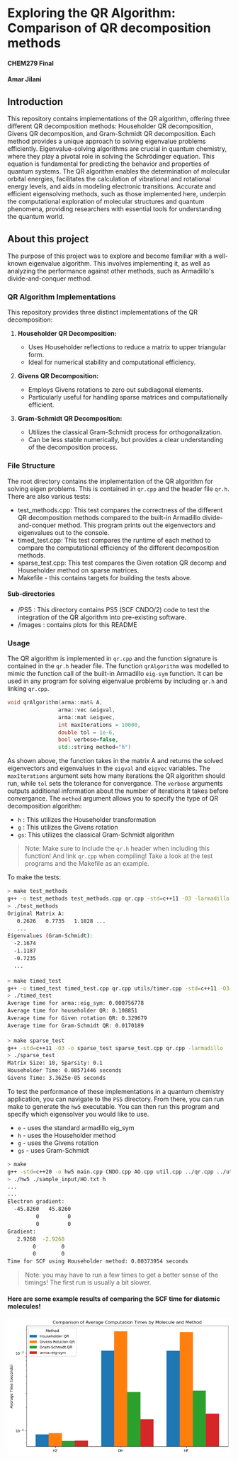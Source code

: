 # Exploring the QR Algorithm: Comparison of QR decomposition methods
#### CHEM279 Final
#### Amar Jilani

## Introduction 
This repository contains implementations of the QR algorithm, offering three different QR decomposition methods: Householder QR decomposition, Givens QR decomposition, and Gram-Schmidt QR decomposition. Each method provides a unique approach to solving eigenvalue problems efficiently. Eigenvalue-solving algorithms are crucial in quantum chemistry, where they play a pivotal role in solving the Schrödinger equation. This equation is fundamental for predicting the behavior and properties of quantum systems. The QR algorithm enables the determination of molecular orbital energies, facilitates the calculation of vibrational and rotational energy levels, and aids in modeling electronic transitions. Accurate and efficient eigensolving methods, such as those implemented here, underpin the computational exploration of molecular structures and quantum phenomena, providing researchers with essential tools for understanding the quantum world.

## About this project
The purpose of this project was to explore and become familiar with a well-known eigenvalue algorithm. This involves implementing it, as well as analyzing the performance against other methods, such as Armadillo's divide-and-conquer method. 

### QR Algorithm Implementations
This repository provides three distinct implementations of the QR decomposition:

1. **Householder QR Decomposition:** 
   - Uses Householder reflections to reduce a matrix to upper triangular form.
   - Ideal for numerical stability and computational efficiency.

2. **Givens QR Decomposition:**
   - Employs Givens rotations to zero out subdiagonal elements.
   - Particularly useful for handling sparse matrices and computationally efficient.

3. **Gram-Schmidt QR Decomposition:**
   - Utilizes the classical Gram-Schmidt process for orthogonalization.
   - Can be less stable numerically, but provides a clear understanding of the decomposition process.

### File Structure
The root directory contains the implementation of the QR algorithm for solving eigen problems. This is contained in `qr.cpp` and the header file `qr.h`.
There are also various tests:
- test_methods.cpp: This test compares the correctness of the different QR decomposition methods compared to the built-in Armadillo divide-and-conquer method. This program prints out the eigenvectors and eigenvalues out to the console. 
- timed_test.cpp: This test compares the runtime of each method to compare the computational efficiency of the different decomposition methods. 
- sparse_test.cpp: This test compares the Given rotation QR decomp and Householder method on sparse matrices. 
- Makefile - this contains targets for building the tests above. 

#### Sub-directories 

- /PS5 : This directory contains PS5 (SCF CNDO/2) code to test the integration of the QR algorithm into pre-existing software. 
- /images : contains plots for this README 

### Usage

The QR algorithm is implemented in `qr.cpp` and the function signature is contained in the `qr.h` header file.
The function `qrAlgorithm` was modelled to mimic the function call of the built-in Armadillo `eig-sym` function. 
It can be used in any program for solving eigenvalue problems by including `qr.h` and linking `qr.cpp`. 
~~~cpp
void qrAlgorithm(arma::mat& A, 
                arma::vec &eigval, 
                arma::mat &eigvec, 
                int maxIterations = 10000, 
                double tol = 1e-6, 
                bool verbose=false, 
                std::string method="h")
~~~
As shown above, the function takes in the matrix A and returns the solved eigenvectors and eigenvalues in the `eigval` and `eigvec` variables. 
The `maxIterations` argument sets how many iterations the QR algorithm should run, while `tol` sets the tolerance for convergance. 
The `verbose` arguments outputs additional information about the number of iterations it takes before convergance. 
The `method` argument allows you to specify the type of QR decomposition algorithm:
- `h` : This utilizes the Householder transformation
- `g` : This utilizes the Givens rotation 
- `gs`: This utilizes the classical Gram-Schmidt algorithm 
>Note: Make sure to include the `qr.h` header when including this function! And link `qr.cpp` when compiling! Take a look at the test programs and the Makefile as an example. 

To make the tests:
~~~bash
> make test_methods
g++ -o test_methods test_methods.cpp qr.cpp -std=c++11 -O3 -larmadillo
> ./test_methods
Original Matrix A:
   0.2626   0.7735   1.1828 ... 
   ... 
Eigenvalues (Gram-Schmidt):
  -2.1674
  -1.1187
  -0.7235
  ...

> make timed_test
g++ -o timed_test timed_test.cpp qr.cpp utils/timer.cpp -std=c++11 -O3 -larmadillo
> ./timed_test
Average time for arma::eig_sym: 0.000756778
Average time for householder QR: 0.108851
Average time for Given rotation QR: 0.329679
Average time for Gram-Schmidt QR: 0.0170189

> make sparse_test
g++ -std=c++11 -O3 -o sparse_test sparse_test.cpp qr.cpp -larmadillo
> ./sparse_test
Matrix Size: 10, Sparsity: 0.1
Householder Time: 0.00571446 seconds
Givens Time: 3.3625e-05 seconds

~~~

To test the performance of these implementations in a quantum chemistry application, you can navigate to the `PS5` directory. From there, you can run make to generate the `hw5` executable. You can then run this program and specify which eigensolver you would like to use.
- `e` - uses the standard armadillo eig_sym 
- `h` - uses the Householder method
- `g` - uses the Givens rotation 
- `gs` - uses Gram-Schmidt 

~~~bash
> make
g++ -std=c++20 -o hw5 main.cpp CNDO.cpp AO.cpp util.cpp ../qr.cpp ../utils/timer.cpp -larmadillo -O3
> ./hw5 ./sample_input/HO.txt h
...
...
Electron gradient: 
  -45.8260   45.8260
         0         0
         0         0
Gradient: 
   2.9268  -2.9268
        0        0
        0        0
Time for SCF using Householder method: 0.00373954 seconds
~~~

>Note: you may have to run a few times to get a better sense of the timings! The first run is usually a bit slower. 

#### Here are some example results of comparing the SCF time for diatomic molecules! 
![Comparison](images/methods.png)


